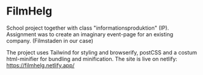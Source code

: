 # FilmHelg
School project together with class "informationsproduktion" (IP). 
Assignment was to create an imaginary event-page for an existing company. (Filmstaden in our case)

The project uses Tailwind for styling and browserify, postCSS and a costum html-minifier for bundling and minification. 
The site is live on netlify: https://filmhelg.netlify.app/
